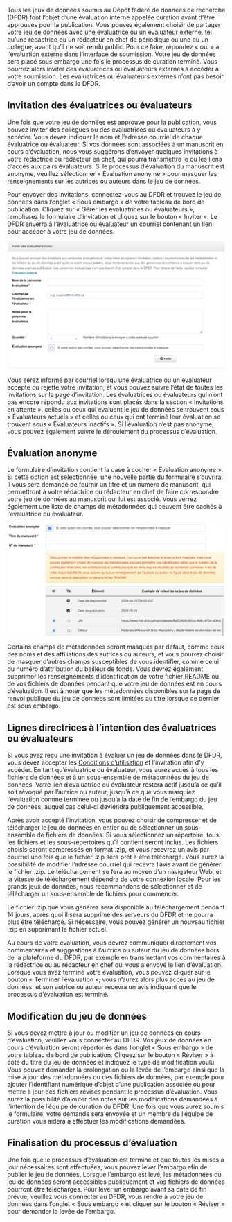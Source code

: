 Tous les jeux de données soumis au Dépôt fédéré de données de recherche (DFDR) font l’objet d’une évaluation interne appelée curation avant d’être approuvés pour la publication. Vous pouvez également choisir de partager votre jeu de données avec une évaluatrice ou un évaluateur externe, tel qu’une rédactrice ou un rédacteur en chef de périodique ou une ou un collègue, avant qu’il ne soit rendu public. Pour ce faire, répondez « oui » à l’évaluation externe dans l’interface de soumission. Votre jeu de données sera placé sous embargo une fois le processus de curation terminé. Vous pourrez alors inviter des évaluatrices ou évaluateurs externes à accéder à votre soumission. Les évaluatrices ou évaluateurs externes n’ont pas besoin d’avoir un compte dans le DFDR.

## Invitation des évaluatrices ou évaluateurs

Une fois que votre jeu de données est approuvé pour la publication, vous pouvez inviter des collègues ou des évaluatrices ou évaluateurs à y accéder. Vous devez indiquer le nom et l’adresse courriel de chaque évaluatrice ou évaluateur. Si vos données sont associées à un manuscrit en cours d’évaluation, nous vous suggérons d’envoyer quelques invitations à votre rédactrice ou rédacteur en chef, qui pourra transmettre le ou les liens d’accès aux pairs évaluateurs. Si le processus d’évaluation du manuscrit est anonyme, veuillez sélectionner « Évaluation anonyme » pour masquer les renseignements sur les autrices ou auteurs dans le jeu de données. 

Pour envoyer des invitations, connectez-vous au DFDR et trouvez le jeu de données dans l’onglet « Sous embargo » de votre tableau de bord de publication. Cliquez sur « Gérer les évaluatrices ou évaluateurs », remplissez le formulaire d’invitation et cliquez sur le bouton « Inviter ». Le DFDR enverra à l’évaluatrice ou évaluateur un courriel contenant un lien pour accéder à votre jeu de données.

<a href="/docs/img/screenshots/external_review/inviting_fr.png" class="screenshot-lightbox">
    <img src="/docs/img/screenshots/external_review/inviting_fr.png" alt="Invitation des évaluatrices ou évaluateurs" class="screenshot"/>
</a>

Vous serez informé par courriel lorsqu’une évaluatrice ou un évaluateur accepte ou rejette votre invitation, et vous pouvez suivre l’état de toutes les invitations sur la page d’invitation. Les évaluatrices ou évaluateurs qui n’ont pas encore répondu aux invitations sont placés dans la section « Invitations en attente », celles ou ceux qui évaluent le jeu de données se trouvent sous « Évaluateurs actuels » et celles ou ceux qui ont terminé leur évaluation se trouvent sous « Évaluateurs inactifs ». Si l’évaluation n’est pas anonyme, vous pouvez également suivre le déroulement du processus d’évaluation.

## Évaluation anonyme

Le formulaire d’invitation contient la case à cocher « Évaluation anonyme ». Si cette option est sélectionnée, une nouvelle partie du formulaire s’ouvrira. Il vous sera demandé de fournir un titre et un numéro de manuscrit, qui permettront à votre rédactrice ou rédacteur en chef de faire correspondre votre jeu de données au manuscrit qui lui est associé. Vous verrez également une liste de champs de métadonnées qui peuvent être cachés à l’évaluatrice ou évaluateur.

<a href="/docs/img/screenshots/external_review/anonymous_fr.png" class="screenshot-lightbox">
    <img src="/docs/img/screenshots/external_review/anonymous_fr.png" alt="Évaluation anonyme" class="screenshot"/>
</a>

Certains champs de métadonnées seront masqués par défaut, comme ceux des noms et des affiliations des autrices ou auteurs, et vous pourrez choisir de masquer d’autres champs susceptibles de vous identifier, comme celui du numéro d’attribution du bailleur de fonds. Vous devrez également supprimer les renseignements d’identification de votre fichier README ou de vos fichiers de données pendant que votre jeu de données est en cours d’évaluation. Il est à noter que les métadonnées disponibles sur la page de renvoi publique du jeu de données sont limitées au titre lorsque ce dernier est sous embargo.

## Lignes directrices à l’intention des évaluatrices ou évaluateurs

Si vous avez reçu une invitation à évaluer un jeu de données dans le DFDR, vous devez accepter les <a href="/policies/fr/conditions_d'utilisation/">Conditions d’utilisation</a> et l’invitation afin d’y accéder. En tant qu’évaluatrice ou évaluateur, vous aurez accès à tous les fichiers de données et à un sous-ensemble de métadonnées du jeu de données. Votre lien d’évaluatrice ou évaluateur restera actif jusqu’à ce qu’il soit révoqué par l’autrice ou auteur, jusqu’à ce que vous marquiez l’évaluation comme terminée ou jusqu’à la date de fin de l’embargo du jeu de données, auquel cas celui-ci deviendra publiquement accessible.

Après avoir accepté l’invitation, vous pouvez choisir de compresser et de télécharger le jeu de données en entier ou de sélectionner un sous-ensemble de fichiers de données. Si vous sélectionnez un répertoire, tous les fichiers et les sous-répertoires qu’il contient seront inclus. Les fichiers choisis seront compressés en format .zip, et vous recevrez un avis par courriel une fois que le fichier .zip sera prêt à être téléchargé. Vous aurez la possibilité de modifier l’adresse courriel qui recevra l’avis avant de générer le fichier .zip. Le téléchargement se fera au moyen d’un navigateur Web, et la vitesse de téléchargement dépendra de votre connexion locale. Pour les grands jeux de données, nous recommandons de sélectionner et de télécharger un sous-ensemble de fichiers pour commencer.

Le fichier .zip que vous générez sera disponible au téléchargement pendant 14 jours, après quoi il sera supprimé des serveurs du DFDR et ne pourra plus être téléchargé. Si nécessaire, vous pouvez générer un nouveau fichier .zip en supprimant le fichier actuel.

Au cours de votre évaluation, vous devrez communiquer directement vos commentaires et suggestions à l’autrice ou auteur du jeu de données hors de la plateforme du DFDR, par exemple en transmettant vos commentaires à la rédactrice ou au rédacteur en chef qui vous a envoyé le lien d’évaluation. Lorsque vous avez terminé votre évaluation, vous pouvez cliquer sur le bouton « Terminer l’évaluation »; vous n’aurez alors plus accès au jeu de données, et son autrice ou auteur recevra un avis indiquant que le processus d’évaluation est terminé.

## Modification du jeu de données

Si vous devez mettre à jour ou modifier un jeu de données en cours d’évaluation, veuillez vous connecter au DFDR. Vos jeux de données en cours d’évaluation seront répertoriés dans l’onglet « Sous embargo » de votre tableau de bord de publication. Cliquez sur le bouton « Réviser » à côté du titre du jeu de données et indiquez le type de modification voulu. Vous pouvez demander la prolongation ou la levée de l’embargo ainsi que la mise à jour des métadonnées ou des fichiers de données, par exemple pour ajouter l’identifiant numérique d’objet d’une publication associée ou pour mettre à jour des fichiers révisés pendant le processus d’évaluation. Vous aurez la possibilité d’ajouter des notes sur les modifications demandées à l’intention de l’équipe de curation du DFDR. Une fois que vous aurez soumis le formulaire, votre demande sera envoyée et un membre de l’équipe de curation vous aidera à effectuer les modifications demandées.

## Finalisation du processus d’évaluation

Une fois que le processus d’évaluation est terminé et que toutes les mises à jour nécessaires sont effectuées, vous pouvez lever l’embargo afin de publier le jeu de données. Lorsque l’embargo est levé, les métadonnées du jeu de données seront accessibles publiquement et vos fichiers de données pourront être téléchargés.
Pour lever un embargo avant sa date de fin prévue, veuillez vous connecter au DFDR, vous rendre à votre jeu de données dans l’onglet « Sous embargo » et cliquer sur le bouton « Réviser » pour demander la levée de l’embargo.

